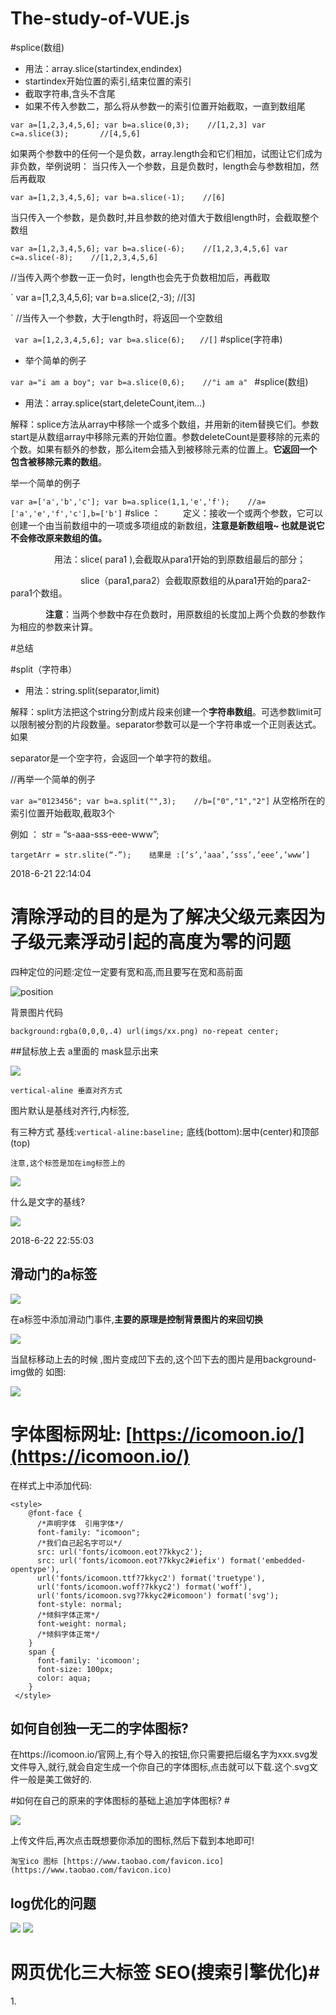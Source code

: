 # The-study-of-VUE.js
#splice(数组)
 + 用法：array.slice(startindex,endindex)
 + startindex开始位置的索引,结束位置的索引
 + 截取字符串,含头不含尾
 + 如果不传入参数二，那么将从参数一的索引位置开始截取，一直到数组尾

`
var a=[1,2,3,4,5,6];
var b=a.slice(0,3);    //[1,2,3]
var c=a.slice(3);       //[4,5,6]
`

 如果两个参数中的任何一个是负数，array.length会和它们相加，试图让它们成为非负数，举例说明：
 当只传入一个参数，且是负数时，length会与参数相加，然后再截取

`var a=[1,2,3,4,5,6];
var b=a.slice(-1);    //[6] `

当只传入一个参数，是负数时,并且参数的绝对值大于数组length时，会截取整个数组	

`
var a=[1,2,3,4,5,6];
var b=a.slice(-6);    //[1,2,3,4,5,6]
var c=a.slice(-8);    //[1,2,3,4,5,6]
`

//当传入两个参数一正一负时，length也会先于负数相加后，再截取

`
var a=[1,2,3,4,5,6];
var b=a.slice(2,-3);    //[3]

`
//当传入一个参数，大于length时，将返回一个空数组

`
var a=[1,2,3,4,5,6];
var b=a.slice(6);　　//[]`
#splice(字符串)
- 举个简单的例子

`
var a="i am a boy";
var b=a.slice(0,6);    //"i am a" 
`
#splice(数组)
 + 用法：array.splice(start,deleteCount,item...)

解释：splice方法从array中移除一个或多个数组，并用新的item替换它们。参数start是从数组array中移除元素的开始位置。参数deleteCount是要移除的元素的个数。如果有额外的参数，那么item会插入到被移除元素的位置上。**它返回一个包含被移除元素的数组**。

举一个简单的例子

`var a=['a','b','c'];
var b=a.splice(1,1,'e','f');    //a=['a','e','f','c'],b=['b']`
#slice  ：
　　  定义：接收一个或两个参数，它可以创建一个由当前数组中的一项或多项组成的新数组，**注意是新数组哦~ 也就是说它不会修改原来数组的值。**

　　　　　用法：slice( para1 ),会截取从para1开始的到原数组最后的部分；

　　　　　　　　slice（para1,para2）会截取原数组的从para1开始的para2-para1个数组。 

　　　　**注意**：当两个参数中存在负数时，用原数组的长度加上两个负数的参数作为相应的参数来计算。

#总结

#split（字符串）

+ 用法：string.split(separator,limit)

解释：split方法把这个string分割成片段来创建一个**字符串数组**。可选参数limit可以限制被分割的片段数量。separator参数可以是一个字符串或一个正则表达式。如果

separator是一个空字符，会返回一个单字符的数组。

//再举一个简单的例子

`
var a="0123456";
var b=a.split("",3);    //b=["0","1","2"]
`
从空格所在的索引位置开始截取,截取3个	

 例如 ： str = “s-aaa-sss-eee-www”;

`targetArr = str.slite(“-”);	结果是 :[‘s’,’aaa’,’sss’,’eee’,’www’]`

2018-6-21 22:14:04

# 清除浮动的目的是为了解决父级元素因为子级元素浮动引起的高度为零的问题 #

四种定位的问题:定位一定要有宽和高,而且要写在宽和高前面

![position](./imgs/position-4.png)


背景图片代码

`background:rgba(0,0,0,.4) url(imgs/xx.png) no-repeat center;`

##鼠标放上去 a里面的 mask显示出来

![](./imgs/a-hover.png)

	vertical-aline 垂直对齐方式

图片<img>默认是基线对齐行,内标签,

   有三种方式 基线:`vertical-aline:baseline;` 底线(bottom):居中(center)和顶部(top)

	注意,这个标签是加在img标签上的
![](./imgs/vertical-aline.png)

什么是文字的基线?

![](./imgs/base.png)

2018-6-22 22:55:03

## 滑动门的a标签 ##

![](./imgs/moveing.png)   

在a标签中添加滑动门事件,**主要的原理是控制背景图片的来回切换**

![](./imgs/moving-span.png)

当鼠标移动上去的时候 ,图片变成凹下去的,这个凹下去的图片是用background-img做的 如图:

![](./imgs/moveing-2.png)

# 字体图标网址: [https://icomoon.io/](https://icomoon.io/)  #

在样式上中添加代码:

 		
	<style>
	    @font-face {
	      /*声明字体  引用字体*/
	      font-family: "icomoon";
	      /*我们自己起名字可以*/
	      src: url('fonts/icomoon.eot?7kkyc2');
	      src: url('fonts/icomoon.eot?7kkyc2#iefix') format('embedded-opentype'),
	      url('fonts/icomoon.ttf?7kkyc2') format('truetype'),
	      url('fonts/icomoon.woff?7kkyc2') format('woff'),
	      url('fonts/icomoon.svg?7kkyc2#icomoon') format('svg');
	      font-style: normal;
	      /*倾斜字体正常*/
	      font-weight: normal;
	      /*倾斜字体正常*/
	    }
	    span {
	      font-family: 'icomoon';
	      font-size: 100px;
	      color: aqua;
	    }
	 </style>


## 如何自创独一无二的字体图标? 

 在https://icomoon.io/官网上,有个导入的按钮,你只需要把后缀名字为xxx.svg发文件导入,就行,就会自定生成一个你自己的字体图标,点击就可以下载.这个.svg文件一般是美工做好的.


#如何在自己的原来的字体图标的基础上追加字体图标? #

![](./imgs/add-icon.png)

上传文件后,再次点击既想要你添加的图标,然后下载到本地即可!

 	淘宝ico 图标 [https://www.taobao.com/favicon.ico](https://www.taobao.com/favicon.ico) 

## log优化的问题 ##

![](./imgs/JD-log.png)
![](./imgs/logo-a.png)

# 网页优化三大标签 SEO(搜索引擎优化)# 

1.<title>标签:首页标题:网站名(产品名)-网站介绍  例如:参考jd的title
2.<meta>标签:在百度上搜索京东的时候,显示的简单的介绍就是这个`name="description" content="xxx" `的内容,如下图:
![](./imgs/description2.png)

**上下两个图是对应的关系(图中content的文字内容不一样,并非同一个页面,知道怎么回事就行)**

![](./imgs/description.png)

# Description-网站说明(百度28个中文56kb,谷歌35个中文70kb) #

# Keywords -网站关键字(6-8个左右) #

`name="keywords" content="xxx" `

![](./imgs/keywords.png)

2018-6-24 10:39:57


**H5标签定义选项列表-datalist**
![](./imgs/datalist.png)

可以输入也可以下拉,类似百度搜索

	`<input type="text" value="请输入" list="star">
		<datalist id="star">
			<option value="刘德华"></option>
			<option value="刘若英"></option>
			<option value="刘备"></option>
			<option value="刘晓庆"></option>
			<option value="戚继光"></option>
			<option value="常委"></option>
			<option value="长威"></option>
	</datalist> `



** fieldset标签 **

	<form action="">
		<input type="text" required accesskey="s">
		<input type="submit" value="添加">
	</form>

accesskey标签属性 ,默认按哪个键会自动将光标移动到输入框中去,一般是设置 alt+s 
自动获取光标,在标签上加属性 autofocus

# 插入视频 #

很简单只要在代码中插入 一个连接就行  例如:跑男的连接o(*￣︶￣*)o

`<iframe frameborder="0" width="640" height="498" src="https://v.qq.com/iframe/player.html?vid=q00266ydgmr&tiny=0&auto=0" allowfullscreen></iframe>`

# 播放背景音乐 audio#

	<audio  autoplay controls loops>
		<source src="视频/bgsound.mp3">背景音乐mp3
		<source src="视频/music.ogg">背景音乐ogg
		<source src="视频/music.Wav">背景音乐wav
		你的浏览器不支持HTML音频播放功能
	</audio>
![](./imgs/audio.png)

一般播放音乐的文件有三种模式,即后缀名为 .MP3 .ogg .wav  ,有浏览器会不支持,如果都不支持则显示 `你的浏览器不支持HTML音频播放功能` 这句话!

# 播放视频 video #

格式有 `ogg, mpeg 4(MP4), webm` 这三个格式!

	<video autoplay controls >
		<source src="视频/mp4.mp4">
		<source src="视频/movie04.ogg">
	</video>

可以设置视频的高度和宽度,其他的属性和播放视频一样,不在重复赘述!

# CSS结构伪类选择器 #

例如:
	<ul>
	    <li>1</li>
	    <li>2</li>
	    <li>3</li>
	    <li>4</li>
	    <li>5</li>
	    <li>6</li>
	    <li>7</li>
	    <li>8</li>
	</ul>

<style>
    /* 选择第一个子标签
	ul li:first-child {
      background-color: brown
    }
	选择最后一个子标签
    ul li:last-child { 
      background-color: chartreuse
    }
    ul li:nth-child(5) {  选择最后第五个子标签
      background-color: crimson
    } */

    /* even 显示所有的偶数 */
    /* ul li:nth-child(even) {
      background-color: pink
    }

    /* odd 显示所有的奇数 */
    /* ul li:nth-child(odd) {
      background-color:purple
    }  */

    ** n是从0开始的所有自然数(0,1,2,3,4,5,6,7,8,9...), 如果是n,即代表显示所有的数  n代表第几个子标签**

    /* ul li:nth-child(n) {
      background-color: yellow
    } */

    /* 2n代表偶数类似even */
    ul li:nth-child(2n) {
      background-color: yellow
    }

    /* 2n+1代表偶数类似odd */
    ul li:nth-child(2n+1) {
      background-color: pink
    }
  </style>

# css属性选择器 #

	<div class="test1">我爱jvaj</div>
	<div class="test2">我爱jvaj</di>
	<div class="demo">我爱jvaj</div>
	<div class="mydemo1">我爱jvaj</div>
	<div class="newdemo">我爱jvaj</div>
	<div class="javatest">我爱jvaj</div>
	<div>没有</div>
	<div class="no">我爱jvaj</div>


<style>
	选择标签中clas=java的
	div[class=java] {
	  background-color: peru
	}
	选择标签中以class是以java开头的标签
	div[class^=java] {
	  background-color: peru
	}
	选择标签中以class是以java结尾的标签
	div[class$=java] {
	  background-color: peru
	}
</style>

# css3伪类元素 #
首先用一个p标签作为例子:
	 <p>淘宝网是亚太地区较大的网络零售、商圈，由阿里巴巴集团在2003年5月创立。淘宝网 [1] 是中国深受欢迎的网购零售平台，拥有近5亿的注册用户数，每天有超过6000万的固定访客，同时每天的在线商品数已经超过了8亿件，平均每分钟售出4.8万件商品。
    [1] 截止2011年年底，淘宝网单日交易额峰值达到43.8亿元，创造270.8万直接 且充分就业机会。随着淘宝网规模的扩大和用户数量的增加，淘宝也从单一的C2C网络集市变成了包括C2C、团购、分销、拍卖等多种电子商务模式在内的综合性零售商圈。目前已经成为世界范围的电子商务交易平台之一。
    2016年3月15日，315晚会曝光，淘宝商家存在刷单等欺骗消费者现象。 2016年3月29日，阿里巴巴集团CEO张勇为淘宝的未来明确了战略：社区化、内容化和本地生活化是三大方向。 [2] 2018年3月，北京市消协官网显示，北京市消协2017年在淘宝购买了4种比较试验样品，其中有1种不达标，不达标率为25.0%。
    淘宝网是亚太地区较大的网络零售、商圈，由阿里巴巴集团在2003年5月创立。淘宝网 [1] 是中国深受欢迎的网购零售平台，拥有近5亿的注册用户数，每天有超过6000万的固定访客，同时每天的在线商品数已经超过了8亿件，平均每分钟售出4.8万件商品。
    [1] 截止2011年年底，淘宝网单日交易额峰值达到43.8亿元，创造270.8万直接 且充分就业机会。随着淘宝网规模的扩大和用户数量的增加，淘宝也从单一的C2C网络集市变成了包括C2C、团购、分销、拍卖等多种电子商务模式在内的综合性零售商圈。目前已经成为世界范围的电子商务交易平台之一。
    2016年3月15日，315晚会曝光，淘宝商家存在刷单等欺骗消费者现象。 2016年3月29日，阿里巴巴集团CEO张勇为淘宝的未来明确了战略：社区化、内容化和本地生活化是三大方向。 [2] 2018年3月，北京市消协官网显示，北京市消协2017年在淘宝购买了4种比较试验样品，其中有1种不达标，不达标率为25.0%。
  </p>

**css3样式:**

    p::first-letter {
      font-size: 100px
    }
    p::first-line {
      color: orangered
    }
    p::selection{
      background-color: palegreen;
      color: red
    }



